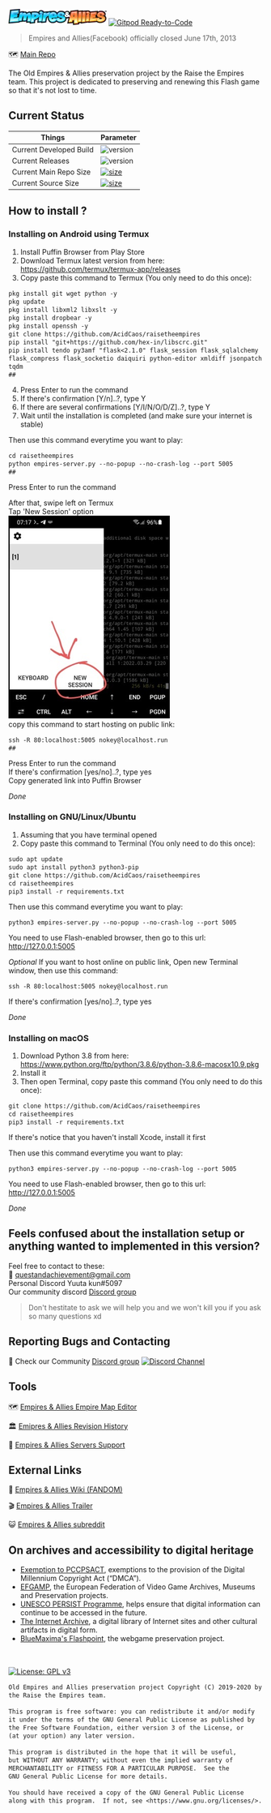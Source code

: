 
![Empires & Allies](empiresservercontainer/rte_staging_assets/templates/layouts/logo.png "Empires & Allies logo")
[![Gitpod Ready-to-Code](https://img.shields.io/badge/Gitpod-Ready--to--Code-blue?logo=gitpod)](https://gitpod.io/#https://github.com/Questandachievement7Developer/RaiseTheEmpiresPort_Native)


> Empires and Allies(Facebook) officially closed June 17th, 2013


:world_map: [Main Repo](https://github.com/AcidCaos/raisetheempires#readme)

The Old Empires & Allies preservation project by the Raise the Empires team.
This project is dedicated to preserving and renewing this Flash game so that it's not lost to time.

## Current Status
| Things | Parameter |
| ------- | ------ |
| Current Developed Build | ![version](https://img.shields.io/badge/build-480-blue) |
| Current Releases | ![version](https://img.shields.io/badge/build-470-blue) |
| Current Main Repo Size | [![size](https://img.shields.io/badge/size-585%20MB-brightgreen)](#) |
| Current Source Size | [![size](https://img.shields.io/badge/size-30%20MB-brightgreen)](#) |


<!--
## Releases

| Build | Update | Release date  | Release details |
| ------- | ------ | ------------  | -------- |
| 467~470 | Platform Trial, ssh keyfixes, Content update merge with version 0.06a | July, 2020 | :tickets: [Single Script Archive](https://github.com/Questandachievement7Developer/RaiseTheEmpiresPort_Native/releases/tag/Build_46x)
| 450 | Added support for new termux dependencies | June, 2020 | :tickets: [Single Script Archive](https://github.com/Questandachievement7Developer/RaiseTheEmpiresPort_Native/releases/tag/Build_450) |
| 416~418 | ServerID implementation, Virtualenv dependencies, etc.. | May, 2020 | :tickets: [Single Script Archive](https://github.com/Questandachievement7Developer/RaiseTheEmpiresPort_Native/releases/tag/Build_416) |
| 319~325 | Invading feature, Major bug fixes, Stability improvement, etc.. | April, 2020 | :tickets: [Single Script Archive](https://github.com/Questandachievement7Developer/RaiseTheEmpiresPort_Native/releases/tag/Build_319) |
| 260 | Invade neighbors initial for Build 319 | April, 2020 | :tickets: [Single Script Archive](https://github.com/Questandachievement7Developer/RaiseTheEmpiresPort_Native/releases/tag/Build_260) |
| 239~257 | Base32 and base64 Encoder, Liveupdate | April, 2020 | [Release cancelled] |
| 210 | Added Local mode feature & Stability improvements | April, 2020 | :tickets: [Single Script Archive](https://github.com/Questandachievement7Developer/RaiseTheEmpiresPort_Native/releases/tag/Build_210) |
| 201 | New Welcome screen & Simpler installation with 'curl' | April, 2020 | :tickets: [Single Script Archive](https://github.com/Questandachievement7Developer/RaiseTheEmpiresPort_Native/releases/tag/Build_201) |
| 193 | Custom ssh config & Merge with new main repo | April, 2020 | :tickets: [Single Script Archive](https://github.com/Questandachievement7Developer/RaiseTheEmpiresPort_Native/releases/tag/Build_193) |
| 185 | UI Overhaul & Additional bonus decorations | March, 2020 | :tickets: [Single Script Archive](https://github.com/Questandachievement7Developer/RaiseTheEmpiresPort_Native/releases/tag/Build_185) |
| 171 | Initial for UI Overhaul | March, 2020 | [Release cancelled] |
| 129 | Multiplayer Update Merge with version 0.05a   | February, 2020    | :tickets: [Single Script Archive](http://tiny.cc/RaiseTheEmpires_129) |
| 119 | Automatic Host forwarding | January, 2020 | :tickets: [Single Script Archive](http://tiny.cc/EALSERVE119) |
| 99  | Initial Host forwarding | January, 2020 | [Release cancelled] |
| 57~58 | First initial Release on android x86 and GNU systems natively | January, 2020 | :tickets: [Single Script Archive](http://tiny.cc/RaiseTheEmpires2020_01_24) |
| 20  | Released noArch version | January, 2020 | :tickets: [Single Script Archive](http://tiny.cc/RaiseTheEmpires29TNoArch) |
-->


## How to install ?
### Installing on Android using Termux
1. Install Puffin Browser from Play Store
2. Download Termux latest version from here: https://github.com/termux/termux-app/releases
3. Copy paste this command to Termux (You only need to do this once):
```
pkg install git wget python -y
pkg update
pkg install libxml2 libxslt -y
pkg install dropbear -y
pkg install openssh -y
git clone https://github.com/AcidCaos/raisetheempires
pip install "git+https://github.com/hex-in/libscrc.git"
pip install tendo py3amf "flask<2.1.0" flask_session flask_sqlalchemy flask_compress flask_socketio daiquiri python-editor xmldiff jsonpatch tqdm
##
```
4. Press Enter to run the command
5. If there's confirmation [Y/n]..?, type Y
6. If there are several confirmations [Y/I/N/O/D/Z]..?, type Y
7. Wait until the installation is completed (and make sure your internet is stable)

Then use this command everytime you want to play:
```
cd raisetheempires
python empires-server.py --no-popup --no-crash-log --port 5005
##
```
Press Enter to run the command


After that, swipe left on Termux<br>
Tap 'New Session' option<br>
![alt text](https://github.com/Questandachievement7Developer/RaiseTheEmpiresPort_Native/blob/master/empiresservercontainer/devTool/new_session_pic.jpg)<br>
copy this command to start hosting on public link:
```
ssh -R 80:localhost:5005 nokey@localhost.run
##
```
Press Enter to run the command<br>
If there's confirmation [yes/no]..?, type yes<br>
Copy generated link into Puffin Browser


*Done*


### Installing on GNU/Linux/Ubuntu
1. Assuming that you have terminal opened
2. Copy paste this command to Terminal (You only need to do this once):
```
sudo apt update
sudo apt install python3 python3-pip
git clone https://github.com/AcidCaos/raisetheempires
cd raisetheempires
pip3 install -r requirements.txt
```

Then use this command everytime you want to play:
```
python3 empires-server.py --no-popup --no-crash-log --port 5005
```
You need to use Flash-enabled browser, then go to this url: http://127.0.0.1:5005

*Optional*
If you want to host online on public link,
Open new Terminal window, then use this command:
```
ssh -R 80:localhost:5005 nokey@localhost.run
```
If there's confirmation [yes/no]..?, type yes

*Done*


### Installing on macOS
1. Download Python 3.8 from here: https://www.python.org/ftp/python/3.8.6/python-3.8.6-macosx10.9.pkg
2. Install it
3. Then open Terminal, copy paste this command (You only need to do this once):
```
git clone https://github.com/AcidCaos/raisetheempires
cd raisetheempires
pip3 install -r requirements.txt
```
If there's notice that you haven't install Xcode, install it first

Then use this command everytime you want to play:
```
python3 empires-server.py --no-popup --no-crash-log --port 5005
```
You need to use Flash-enabled browser, then go to this url: http://127.0.0.1:5005

*Done*


## Feels confused about the installation setup or anything wanted to implemented in this version?
Feel free to contact to these: <br>
:email: questandachievement@gmail.com  <br>
Personal Discord Yuuta kun#5097 <br>
Our community discord [Discord group](https://discord.gg/xrNE6Hg)
> Don't hestitate to ask we will help you and we won't kill you if you ask so many questions xd


## Reporting Bugs and Contacting
:speech_balloon: Check our Community [Discord group](https://discord.gg/xrNE6Hg)  [![Discord Channel](https://img.shields.io/discord/536575691563466772?label=)](https://discord.gg/xrNE6Hg)



## Tools

:world_map: [Empires & Allies Empire Map Editor](https://github.com/AcidCaos/ea-empire-editor)

:classical_building: [Emipres & Allies Revision History](https://github.com/AcidCaos/empires-revision-history#readme)

:minidisc: [Empires & Allies Servers Support](https://github.com/AcidCaos/raisetheempires/blob/master/SERVERS.md)

## External Links
:beginner: [Empires & Allies Wiki (FANDOM)](https://empiresandallies.fandom.com/wiki/Empires_%26_Allies_Wiki/Main_2)

:clapper: [Empires & Allies Trailer](https://www.youtube.com/watch?v=pAdlyz9miqo)

:smiley_cat: [Empires & Allies subreddit](https://reddit.com/r/EmpiresAndAllies)

## On archives and accessibility to digital heritage
- [Exemption to PCCPSACT](https://www.federalregister.gov/documents/2018/10/26/2018-23241/exemption-to-prohibition-on-circumvention-of-copyright-protection-systems-for-access-control), exemptions to the provision of the Digital Millennium Copyright Act (“DMCA”).
- [EFGAMP](https://efgamp.eu/), the European Federation of Video Game Archives, Museums and Preservation projects.
- [UNESCO PERSIST Programme](https://unescopersist.org/), helps ensure that digital information can continue to be accessed in the future.
- [The Internet Archive](https://archive.org/), a digital library of Internet sites and other cultural artifacts in digital form.
- [BlueMaxima's Flashpoint](https://bluemaxima.org/flashpoint/), the webgame preservation project.

<br><br>
[![License: GPL v3](https://img.shields.io/badge/License-GPL%20v3-blue)](http://www.gnu.org/licenses/gpl-3.0)
```
Old Empires and Allies preservation project Copyright (C) 2019-2020 by the Raise the Empires team.

This program is free software: you can redistribute it and/or modify
it under the terms of the GNU General Public License as published by
the Free Software Foundation, either version 3 of the License, or
(at your option) any later version.

This program is distributed in the hope that it will be useful,
but WITHOUT ANY WARRANTY; without even the implied warranty of
MERCHANTABILITY or FITNESS FOR A PARTICULAR PURPOSE.  See the
GNU General Public License for more details.

You should have received a copy of the GNU General Public License
along with this program.  If not, see <https://www.gnu.org/licenses/>.
```
